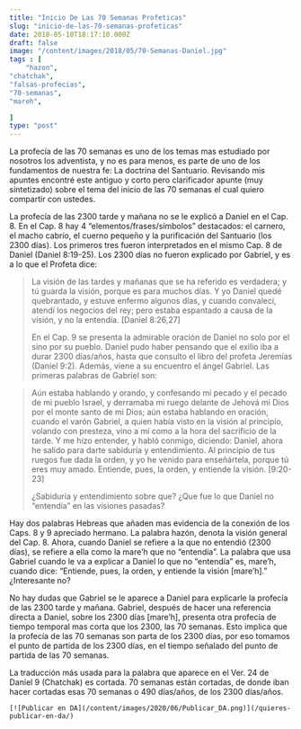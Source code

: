 ```yaml
---
title: "Inicio De Las 70 Semanas Profeticas"
slug: "inicio-de-las-70-semanas-profeticas"
date: 2018-05-18T18:17:10.000Z
draft: false
image: "/content/images/2018/05/70-Semanas-Daniel.jpg"
tags : [
    "hazon",
"chatchak",
"falsas-profecias",
"70-semanas",
"mareh",

]
type: "post"
---
```


   La profecía de las 70 semanas es uno de los temas mas estudiado por nosotros los adventista, y no es para menos, es parte de uno de los fundamentos de nuestra fe: La doctrina del Santuario. Revisando mis apuntes encontré este antiguo y corto pero clarificador apunte (muy sintetizado) sobre el tema del inicio de las 70 semanas el cual quiero compartir con ustedes.

 La profecía de las 2300 tarde y mañana no se le explicó a Daniel en el Cap. 8. En el Cap. 8 hay 4 “elementos/frases/símbolos” destacados: el carnero, el macho cabrío, el cuerno pequeño y la purificación del Santuario (los 2300 días). Los primeros tres fueron interpretados en el mismo Cap. 8 de Daniel (Daniel 8:19-25). Los 2300 días no fueron explicado por Gabriel, y es a lo que el Profeta dice:

 
>  La visión de las tardes y mañanas que se ha referido es verdadera; y tú guarda la visión, porque es para muchos días. Y yo Daniel quedé quebrantado, y estuve enfermo algunos días, y cuando convalecí, atendí los negocios del rey; pero estaba espantado a causa de la visión, y no la entendía. [Daniel 8:26,27]
> 
>   En el Cap. 9 se presenta la admirable oración de Daniel no solo por el sino por su pueblo. Daniel pudo haber pensando que el exilio iba a durar 2300 días/años, hasta que consulto el libro del profeta Jeremías (Daniel 9:2). Además, viene a su encuentro el ángel Gabriel. Las primeras palabras de Gabriel son:

 
>  Aún estaba hablando y orando, y confesando mi pecado y el pecado de mi pueblo Israel, y derramaba mi ruego delante de Jehová mi Dios por el monte santo de mi Dios; aún estaba hablando en oración, cuando el varón Gabriel, a quien había visto en la visión al principio, volando con presteza, vino a mí como a la hora del sacrificio de la tarde. Y me hizo entender, y habló conmigo, diciendo: Daniel, ahora he salido para darte sabiduría y entendimiento. Al principio de tus ruegos fue dada la orden, y yo he venido para enseñártela, porque tú eres muy amado. Entiende, pues, la orden, y entiende la visión. [9:20-23]
> 
>   ¿Sabiduría y entendimiento sobre que? ¿Que fue lo que Daniel no “entendía” en las visiones pasadas?

 Hay dos palabras Hebreas que añaden mas evidencia de la conexión de los Caps. 8 y 9 apreciado hermano. La palabra hazón, denota la visión general del Cap. 8. Ahora, cuando Daniel se refiere a la que no entendió (2300 días), se refiere a ella como la mare’h que no “entendía”. La palabra que usa Gabriel cuando le va a explicar a Daniel lo que no “entendía” es, mare’h, cuando dice: “Entiende, pues, la orden, y entiende la visión [mare’h].” ¿Interesante no?

 No hay dudas que Gabriel se le aparece a Daniel para explicarle la profecía de las 2300 tarde y mañana. Gabriel, después de hacer una referencia directa a Daniel, sobre los 2300 días [mare’h], presenta otra profecía de tiempo temporal mas corta que los 2300, las 70 semanas. Esto implica que la profecía de las 70 semanas son parta de los 2300 días, por eso tomamos el punto de partida de los 2300 días, en el tiempo señalado del punto de partida de las 70 semanas.

 La traducción más usada para la palabra que aparece en el Ver. 24 de Daniel 9 (Chatchak) es cortada. 70 semanas están cortadas, de donde iban hacer cortadas esas 70 semanas o 490 días/años, de los 2300 días/años.

    [![Publicar en DA](/content/images/2020/06/Publicar_DA.png)](/quieres-publicar-en-da/) 
